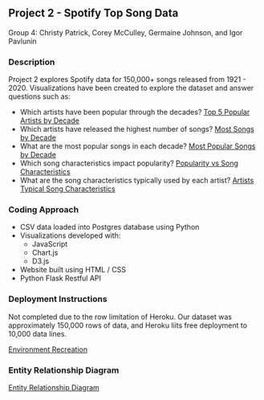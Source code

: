 ## Project 2 - Spotify Top Song Data
Group 4:  Christy Patrick, Corey McCulley, Germaine Johnson, and Igor Pavlunin

### Description
Project 2 explores Spotify data for 150,000+ songs released from 1921 - 2020.  Visualizations have been created to explore the dataset and answer questions such as:
* Which artists have been popular through the decades?  [Top 5 Popular Artists by Decade]()
* Which artists have released the highest number of songs?  [Most Songs by Decade]()
* What are the most popular songs in each decade?   [Most Popular Songs by Decade]()
* Which song characteristics impact popularity? [Popularity vs Song Characteristics]()
* What are the song characteristics typically used by each artist?  [Artists Typical Song Characteristics]()

### Coding Approach
* CSV data loaded into Postgres database using Python
* Visualizations developed with:
    * JavaScript
    * Chart.js 
    * D3.js 
* Website built using HTML / CSS
* Python Flask Restful API

### Deployment Instructions
Not completed due to the row limitation of Heroku. Our dataset was approximately 150,000 rows of data, and Heroku liits 
free deployment to 10,000 data lines.

[Environment Recreation]()

### Entity Relationship Diagram
[Entity Relationship Diagram](https://github.com/coreymcculley/Rice-Boot-Camp-Project-2/blob/main/Project%202%20-%20Group%204%20-%20Database%20ERD.jpg)



